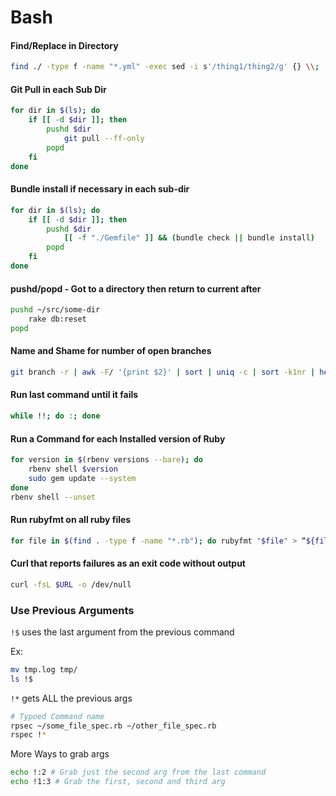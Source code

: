 # Bash

#### Find/Replace in Directory

```bash
find ./ -type f -name "*.yml" -exec sed -i s'/thing1/thing2/g' {} \\;
```

#### Git Pull in each Sub Dir

```bash
for dir in $(ls); do
    if [[ -d $dir ]]; then
        pushd $dir
            git pull --ff-only
        popd
    fi    
done
```

#### Bundle install if necessary in each sub-dir

```bash
for dir in $(ls); do
    if [[ -d $dir ]]; then
        pushd $dir
            [[ -f "./Gemfile" ]] && (bundle check || bundle install)
        popd
    fi    
done
```

#### pushd/popd - Got to a directory then return to current after

```bash
pushd ~/src/some-dir
    rake db:reset
popd
```

#### Name and Shame for number of open branches

```bash
git branch -r | awk -F/ '{print $2}' | sort | uniq -c | sort -k1nr | head
```

#### Run last command until it fails

```bash
while !!; do :; done
```

#### Run a Command for each Installed version of Ruby

```bash
for version in $(rbenv versions --bare); do
    rbenv shell $version
    sudo gem update --system
done
rbenv shell --unset
```

#### Run rubyfmt on all ruby files

```bash
for file in $(find . -type f -name "*.rb"); do rubyfmt "$file" > “${file}.tmp"; mv "${file}.tmp” “$file”; done
```

#### Curl that reports failures as an exit code without output

```bash
curl -fsL $URL -o /dev/null
```

### Use Previous Arguments

`!$` uses the last argument from the previous command

Ex:

```bash
mv tmp.log tmp/
ls !$
```

`!*` gets ALL the previous args

```bash
# Typoed Command name
rpsec ~/some_file_spec.rb ~/other_file_spec.rb
rspec !*
```

More Ways to grab args

```bash
echo !:2 # Grab just the second arg from the last command
echo !1:3 # Grab the first, second and third arg
```
